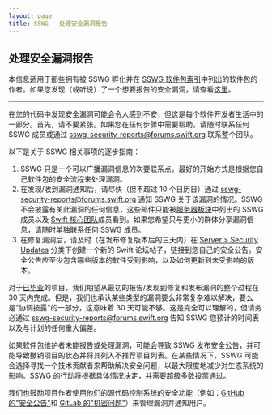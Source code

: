 ```yaml
---
layout: page
title: SSWG - 处理安全漏洞报告
---
```


## 处理安全漏洞报告

本信息适用于那些拥有被 SSWG 孵化并在 [SSWG 软件包索引](/documentation/server/#projects)中列出的软件包的作者。如果您发现（或听说）了一个想要报告的安全漏洞，请查看[这里](/sswg/security/contributor-found-vulnerability.html)。

---

在您的代码中发现安全漏洞可能会令人感到不安，但这是每个软件开发者生活中的一部分。首先，请不要紧张。如果您在任何步骤中需要帮助，请随时联系任何 SSWG 成员或通过 [sswg-security-reports@forums.swift.org](mailto:sswg-security-reports@forums.swift.org) 联系整个团队。

以下是关于 SSWG 相关事项的逐步指南：

1. SSWG 只是一个可以广播漏洞信息的次要联系点。最好的开始方式是根据您自己软件包的安全流程来处理漏洞。
2. 在发现/收到漏洞通知后，请尽快（但不超过 10 个日历日）通过 [sswg-security-reports@forums.swift.org](mailto:sswg-security-reports@forums.swift.org) 通知 SSWG 关于该漏洞的情况。SSWG 不会披露有关此漏洞的任何信息，这些邮件只能被[服务器板块](/documentation/server/)中列出的 SSWG 成员以及 [Swift 核心团队](/community/#community-structure)成员看到。如果您希望只与更小的群体分享漏洞信息，请随时单独联系任何 SSWG 成员。
3. 在修复漏洞后，请及时（在发布修复版本后的三天内）在 [Server > Security Updates](https://forums.swift.org/c/server/security-updates/50) 分类下创建一个新的 Swift 论坛帖子，链接到您自己的安全公告。安全公告应至少包含哪些版本的软件受到影响，以及如何更新到未受影响的版本。

对于[已毕业](/sswg/incubation-process.html#process-diagram)的项目，我们期望从最初的报告/发现到修复和发布漏洞的整个过程在 30 天内完成。但是，我们也承认某些类型的漏洞要么非常复杂难以解决，要么是"协调披露"的一部分，这意味着 30 天可能不够。这是完全可以理解的，但请务必通过 [sswg-security-reports@forums.swift.org](mailto:sswg-security-reports@forums.swift.org) 告知 SSWG 您预计的时间表以及与计划的任何重大偏差。

如果软件包维护者未能报告或处理漏洞，可能会导致 SSWG 发布安全公告，并可能导致撤销项目的状态并将其列入不推荐项目列表。在某些情况下，SSWG 可能会选择寻找一个技术贡献者来帮助解决安全问题，以最大限度地减少对生态系统的影响。SSWG 的行动将根据具体情况决定，并需要超级多数投票通过。

我们也鼓励项目作者使用他们的源代码控制系统的安全功能（例如：[GitHub 的"安全公告"](https://docs.github.com/en/github/managing-security-vulnerabilities/about-github-security-advisories)和 [GitLab 的"机密问题"](https://docs.gitlab.com/ee/user/project/issues/confidential_issues.html)）来管理漏洞并通知用户。
